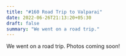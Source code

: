 ```yaml
---
title: "#160 Road Trip to Valparai"
date: 2022-06-26T21:13:20+05:30
draft: false
summary: "We went on a road trip."
---
```


We went on a road trip. Photos coming soon!
